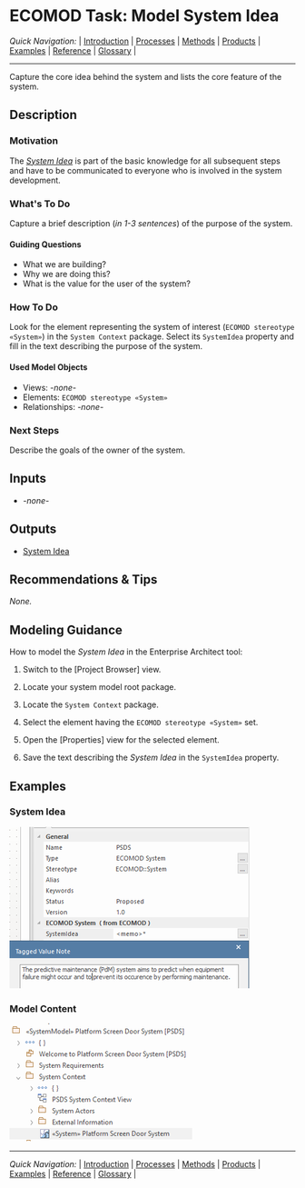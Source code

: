 # ECOMOD Task: Model System Idea


_Quick Navigation:_ | [Introduction](index.md) | [Processes](processes.md) | [Methods](methods.md) | [Products](products.md) | [Examples](examples.md) | [Reference](quick-reference.md) | [Glossary](glossary.md) |

---


Capture the core idea behind the system and lists the core feature of the system.


## Description


### Motivation

The [_System Idea_](product_system-idea.md) is part of the basic knowledge for all subsequent steps and have to be communicated to everyone who is involved in the system development.


### What's To Do

Capture a brief description (_in 1-3 sentences_) of the purpose of the system.

#### Guiding Questions

+ What we are building?
+ Why we are doing this?
+ What is the value for the user of the system?

### How To Do

Look for the element representing the system of interest (`ECOMOD stereotype «System»`) in the `System Context` package. Select its `SystemIdea` property and fill in the text describing the purpose of the system.

#### Used Model Objects

+ Views: _-none-_
+ Elements: `ECOMOD stereotype «System»`
+ Relationships: _-none-_

### Next Steps

Describe the goals of the owner of the system.


## Inputs

+ _-none-_


## Outputs

+ [System Idea](product_system-idea.md)


## Recommendations & Tips

_None._


## Modeling Guidance

How to model the _System Idea_ in the Enterprise Architect tool:

1. Switch to the [Project Browser] view.

2. Locate your system model root package.

3. Locate the `System Context` package.

4. Select the element having the `ECOMOD stereotype «System»` set.

5. Open the [Properties] view for the selected element.

6. Save the text describing the _System Idea_ in the `SystemIdea` property.


## Examples

### System Idea

![Example of System Idea](images/en-ecomod-example-00-system-idea-modelview.png)

### Model Content

![Example of Model Content](images/en-ecomod-example-00-system-idea-modelstructure.png)

---
_Quick Navigation:_ | [Introduction](index.md) | [Processes](processes.md) | [Methods](methods.md) | [Products](products.md) | [Examples](examples.md) | [Reference](quick-reference.md) | [Glossary](glossary.md) |
